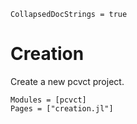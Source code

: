 ```@meta
CollapsedDocStrings = true
```

# Creation

Create a new pcvct project.

```@autodocs
Modules = [pcvct]
Pages = ["creation.jl"]
```